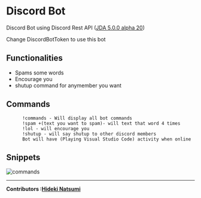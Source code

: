 # Discord Bot 
Discord Bot using Discord Rest API (<a href="https://github.com/DV8FromTheWorld/JDA">JDA 5.0.0 alpha 20<a>)
  
Change DiscordBotToken to use this bot


Functionalities
-
<ul>
<li>Spams some words</li>
<li>Encourage you</li>
<li>shutup command for anymember you want</li>
</ul>

  Commands
  -
     
          !commands - Will display all bot commands 
          !spam +(text you want to spam)- will text that word 4 times
          !lol - will encourage you
          !shutup - will say shutup to other discord members
          Bot will have (Playing Visual Studio Code) activity when online
          
   
   Snippets
   -
   ![commands](https://user-images.githubusercontent.com/96385473/192399739-166bb22e-a839-4325-98ca-60b657ccad36.png)
  

---
<strong>Contributors :[Hideki Natsumi](https://github.com/HidekiNatsumi) 
